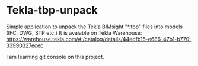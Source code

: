 # Tekla-tbp-unpack
Simple application to unpack the Tekla BIMsight "*.tbp" files into models (IFC, DWG, STP etc.)
It is avaiable on Tekla Warehouse: https://warehouse.tekla.com/#!/catalog/details/44edfb15-e686-47b1-b770-33990327ecec

I am learning git console on this project. 
